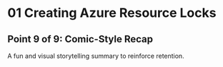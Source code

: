 # 01 Creating Azure Resource Locks

## Point 9 of 9: Comic-Style Recap

A fun and visual storytelling summary to reinforce retention.

